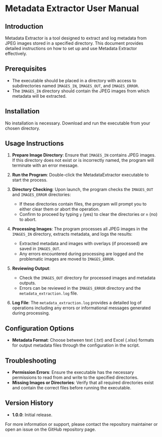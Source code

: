 # Metadata Extractor User Manual

## Introduction
Metadata Extractor is a tool designed to extract and log metadata from JPEG images stored in a specified directory. This document provides detailed instructions on how to set up and use Metadata Extractor effectively.

## Prerequisites
- The executable should be placed in a directory with access to subdirectories named `IMAGES_IN`, `IMAGES_OUT`, and `IMAGES_ERROR`.
- The `IMAGES_IN` directory should contain the JPEG images from which metadata will be extracted.

## Installation
No installation is necessary. Download and run the executable from your chosen directory.

## Usage Instructions
1. **Prepare Image Directory**:
   Ensure that `IMAGES_IN` contains JPEG images. If this directory does not exist or is incorrectly named, the program will terminate with an error message.

2. **Run the Program**:
   Double-click the MetadataExtractor executable to start the process.

3. **Directory Checking**:
   Upon launch, the program checks the `IMAGES_OUT` and `IMAGES_ERROR` directories:
   - If these directories contain files, the program will prompt you to either clear them or abort the operation.
   - Confirm to proceed by typing `y` (yes) to clear the directories or `n` (no) to abort.

4. **Processing Images**:
   The program processes all JPEG images in the `IMAGES_IN` directory, extracts metadata, and logs the results:
   - Extracted metadata and images with overlays (if processed) are saved in `IMAGES_OUT`.
   - Any errors encountered during processing are logged and the problematic images are moved to `IMAGES_ERROR`.

5. **Reviewing Output**:
   - Check the `IMAGES_OUT` directory for processed images and metadata outputs.
   - Errors can be reviewed in the `IMAGES_ERROR` directory and the `metadata_extraction.log` file.

6. **Log File**:
   The `metadata_extraction.log` provides a detailed log of operations including any errors or informational messages generated during processing.

## Configuration Options
- **Metadata Format**: Choose between text (.txt) and Excel (.xlsx) formats for output metadata files through the configuration in the script.

## Troubleshooting
- **Permission Errors**: Ensure the executable has the necessary permissions to read from and write to the specified directories.
- **Missing Images or Directories**: Verify that all required directories exist and contain the correct files before running the executable.

## Version History
- **1.0.0**: Initial release.

For more information or support, please contact the repository maintainer or open an issue on the GitHub repository page.
